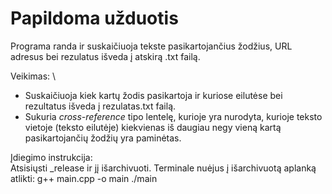 # Papildoma užduotis

Programa randa ir suskaičiuoja tekste pasikartojančius žodžius, URL adresus bei rezulatus išveda į atskirą .txt failą.

Veikimas: \
- Suskaičiuoja kiek kartų žodis pasikartoja ir kuriose eilutėse bei rezultatus išveda į rezulatas.txt failą.
- Sukuria _cross-reference_ tipo lentelę, kurioje yra nurodyta, kurioje teksto vietoje (teksto eilutėje) kiekvienas iš daugiau negy vieną kartą pasikartojančių žodžių yra paminėtas.

Įdiegimo instrukcija: \
Atsisiųsti _release ir jį išarchivuoti. Terminale nuėjus į išarchivuotą aplanką atlikti:
g++ main.cpp -o main
./main
